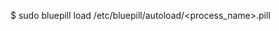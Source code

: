 <!-- post: 1967-09-26-bluepill_load-a-process -->


$ sudo bluepill load /etc/bluepill/autoload/&lt;process&#95;name&gt;.pill
